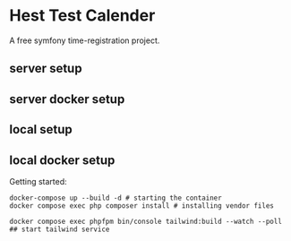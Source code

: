 # Hest Test Calender
A free symfony time-registration project.
## server setup
## server docker setup
## local setup
## local docker setup 
Getting started:  

```shell
docker-compose up --build -d # starting the container
docker compose exec php composer install # installing vendor files

docker compose exec phpfpm bin/console tailwind:build --watch --poll ## start tailwind service
```

